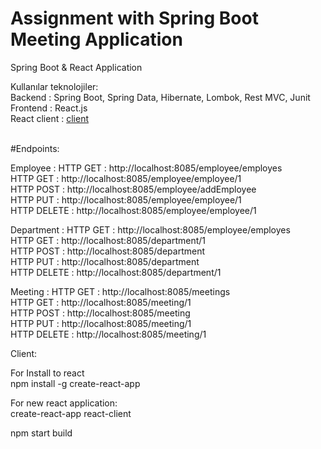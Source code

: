 # Assignment with Spring Boot Meeting Application

Spring Boot &amp; React Application <br>

Kullanılar teknolojiler: <br/>
Backend  :  Spring Boot, Spring Data, Hibernate, Lombok, Rest MVC, Junit <br>
Frontend : React.js <br/>
React client : <a href="https://github.com/demirramazan/AssignmentMebiTech/tree/master/src/main/react-client">client</a><br><br>

#Endpoints: <br>

Employee : HTTP GET : http://localhost:8085/employee/employes<br>
           HTTP GET : http://localhost:8085/employee/employee/1<br>
           HTTP POST : http://localhost:8085/employee/addEmployee<br>
           HTTP PUT : http://localhost:8085/employee/employee/1<br>
           HTTP DELETE : http://localhost:8085/employee/employee/1<br>
           
Department : HTTP GET : http://localhost:8085/employee/employes<br>
             HTTP GET : http://localhost:8085/department/1<br>
             HTTP POST : http://localhost:8085/department<br>
             HTTP PUT : http://localhost:8085/department<br>
             HTTP DELETE : http://localhost:8085/department/1<br>
             
Meeting :  HTTP GET : http://localhost:8085/meetings<br>
           HTTP GET : http://localhost:8085/meeting/1<br>
           HTTP POST : http://localhost:8085/meeting<br>
           HTTP PUT : http://localhost:8085/meeting/1<br>
           HTTP DELETE : http://localhost:8085/meeting/1<br>
           
           
   Client:<br>
   
   For Install to react<br>
   npm install -g create-react-app<br>
   
   For new react application:<br>
   create-react-app react-client
   
   npm start build
